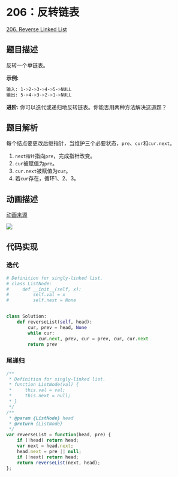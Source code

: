 # 206：反转链表

[206. Reverse Linked List](https://leetcode.com/problems/reverse-linked-list/)

## 题目描述

反转一个单链表。

**示例:**

```sh
输入: 1->2->3->4->5->NULL
输出: 5->4->3->2->1->NULL
```

**进阶:**
你可以迭代或递归地反转链表。你能否用两种方法解决这道题？

## 题目解析

每个结点要更改后继指针，当维护三个必要状态，`pre`、`cur`和`cur.next`。

1. `next指针`指向`pre`，完成指针改变。
2. `cur`被赋值为`pre`。
3. `cur.next`被赋值为`cur`。
4. 若`cur`存在，循环1、2、3。

## 动画描述

[动画来源](https://github.com/MisterBooo/LeetCodeAnimation)

![](https://bucket-1257126549.cos.ap-guangzhou.myqcloud.com/20181101175158.gif)

## 代码实现

### 迭代

```py
# Definition for singly-linked list.
# class ListNode:
#     def __init__(self, x):
#         self.val = x
#         self.next = None


class Solution:
    def reverseList(self, head):
        cur, prev = head, None
        while cur:
            cur.next, prev, cur = prev, cur, cur.next
        return prev
```

### 尾递归

```js
/**
 * Definition for singly-linked list.
 * function ListNode(val) {
 *     this.val = val;
 *     this.next = null;
 * }
 */
/**
 * @param {ListNode} head
 * @return {ListNode}
 */
var reverseList = function(head, pre) {
    if (!head) return head;
    var next = head.next;
    head.next = pre || null;
    if (!next) return head;
    return reverseList(next, head);
};

```
